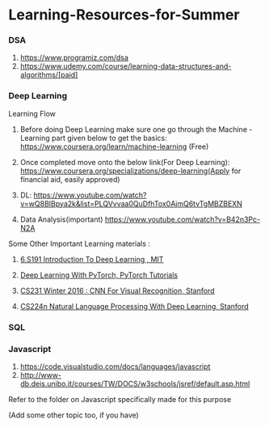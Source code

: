 # Learning-Resources-for-Summer

### DSA
  1) https://www.programiz.com/dsa
  2) https://www.udemy.com/course/learning-data-structures-and-algorithms/[paid]

### Deep Learning
  
  Learning Flow
  
  1) Before doing Deep Learning make sure one go through the Machine -Learning part given below to get the basics:
     https://www.coursera.org/learn/machine-learning (Free)

  2) Once completed move onto the below link(For Deep Learning):
     https://www.coursera.org/specializations/deep-learning(Apply for financial aid, easily approved)

  3) DL: https://www.youtube.com/watch?v=wQ8BIBpya2k&list=PLQVvvaa0QuDfhTox0AjmQ6tvTgMBZBEXN

  4) Data Analysis(important)
     https://www.youtube.com/watch?v=B42n3Pc-N2A

  
  Some Other Important Learning materials :
 
  1) [6.S191 Introduction To Deep Learning , MIT ](https://www.youtube.com/watch?v=njKP3FqW3Sk&list=PLtBw6njQRU-rwp5__7C0oIVt26ZgjG9NI)

  2) [Deep Learning With PyTorch, PyTorch Tutorials](https://www.youtube.com/watch?v=v5cngxo4mIg&list=PLZbbT5o_s2xrfNyHZsM6ufI0iZENK9xgG)

  3) [CS231 Winter 2016 : CNN For Visual Recognition, Stanford](https://www.youtube.com/watch?v=NfnWJUyUJYU&list=PLkt2uSq6rBVctENoVBg1TpCC7OQi31AlC)

  4) [CS224n Natural Language Processing With Deep Learning, Stanford](https://www.youtube.com/watch?v=8rXD5-xhemo&list=PLoROMvodv4rOhcuXMZkNm7j3fVwBBY42z)

### SQL

### Javascript
  1) https://code.visualstudio.com/docs/languages/javascript
  2) http://www-db.deis.unibo.it/courses/TW/DOCS/w3schools/jsref/default.asp.html
  
  Refer to the folder on Javascript specifically made for this purpose


(Add some other topic too, if you have)
